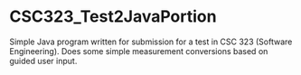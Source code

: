 # CSC323_Test2JavaPortion
Simple Java program written for submission for a test in CSC 323 (Software Engineering). Does some simple measurement conversions based on guided user input.
